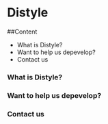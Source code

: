 # Distyle
##Content
- What is Distyle?
- Want to help us depevelop?
- Contact us

### What is Distyle?

### Want to help us depevelop?

### Contact us
